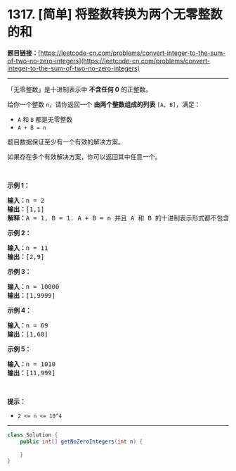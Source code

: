 # 1317. [简单] 将整数转换为两个无零整数的和

**题目链接：**[https://leetcode-cn.com/problems/convert-integer-to-the-sum-of-two-no-zero-integers](https://leetcode-cn.com/problems/convert-integer-to-the-sum-of-two-no-zero-integers)

---

<div class="content__1Y2H">
 <div class="notranslate">
  <p>「无零整数」是十进制表示中 <strong>不含任何 0</strong>&nbsp;的正整数。</p> 
  <p>给你一个整数&nbsp;<code>n</code>，请你返回一个 <strong>由两个整数组成的列表</strong> <code>[A, B]</code>，满足：</p> 
  <ul> 
   <li><code>A</code> 和 <code>B</code>&nbsp;都是无零整数</li> 
   <li><code>A + B = n</code></li> 
  </ul> 
  <p>题目数据保证至少有一个有效的解决方案。</p> 
  <p>如果存在多个有效解决方案，你可以返回其中任意一个。</p> 
  <p>&nbsp;</p> 
  <p><strong>示例 1：</strong></p> 
  <pre class="language-text"><strong>输入：</strong>n = 2
<strong>输出：</strong>[1,1]
<strong>解释：</strong>A = 1, B = 1. A + B = n 并且 A 和 B 的十进制表示形式都不包含任何 0 。
</pre> 
  <p><strong>示例 2：</strong></p> 
  <pre class="language-text"><strong>输入：</strong>n = 11
<strong>输出：</strong>[2,9]
</pre> 
  <p><strong>示例 3：</strong></p> 
  <pre class="language-text"><strong>输入：</strong>n = 10000
<strong>输出：</strong>[1,9999]
</pre> 
  <p><strong>示例 4：</strong></p> 
  <pre class="language-text"><strong>输入：</strong>n = 69
<strong>输出：</strong>[1,68]
</pre> 
  <p><strong>示例 5：</strong></p> 
  <pre class="language-text"><strong>输入：</strong>n = 1010
<strong>输出：</strong>[11,999]
</pre> 
  <p>&nbsp;</p> 
  <p><strong>提示：</strong></p> 
  <ul> 
   <li><code>2 &lt;= n &lt;= 10^4</code></li> 
  </ul> 
 </div>
</div>

---

```java
class Solution {
    public int[] getNoZeroIntegers(int n) {
        
    }
}
```